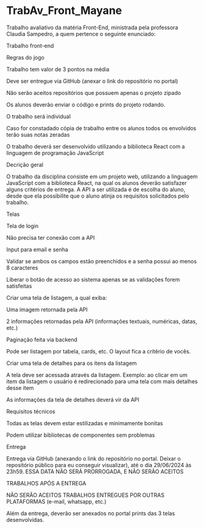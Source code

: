 ﻿# TrabAv_Front_Mayane
Trabalho avaliativo da matéria Front-End, ministrada pela professora Claudia Sampedro, a quem pertence o seguinte enunciado:

Trabalho front-end


Regras do jogo


Trabalho tem valor de 3 pontos na média

Deve ser entregue via GitHub (anexar o link do repositório no portal)

Não serão aceitos repositórios que possuem apenas o projeto zipado

Os alunos deverão enviar o código e prints do projeto rodando.

O trabalho será individual

Caso for constadado cópia de trabalho entre os alunos todos os envolvidos terão suas notas zeradas

O trabalho deverá ser desenvolvido utilizando a biblioteca React com a linguagem de programação JavaScript


Decrição geral


O trabalho da disciplina consiste em um projeto web, utilizando a linguagem JavaScript com a biblioteca React, na qual
os alunos deverão satisfazer alguns critérios de entrega. A API a ser utilizada é de escolha do aluno, desde que ela
possibilite que o aluno atinja os requisitos solicitados pelo trabalho.


Telas


Tela de login

Não precisa ter conexão com a API

Input para email e senha

Validar se ambos os campos estão preenchidos e a senha possui ao menos 8 caracteres

Liberar o botão de acesso ao sistema apenas se as validações forem satisfeitas

Criar uma tela de listagem, a qual exiba:

Uma imagem retornada pela API

2 informações retornadas pela API (informações textuais, numéricas, datas, etc.)

Paginação feita via backend

Pode ser listagem por tabela, cards, etc. O layout fica a critério de vocês.

Criar uma tela de detalhes para os itens da listagem

A tela deve ser acessada através da listagem. Exemplo: ao clicar em um item da listagem o usuário é
redirecionado para uma tela com mais detalhes desse item

As informações da tela de detalhes deverá vir da API


Requisitos técnicos


Todas as telas devem estar estilizadas e minimamente bonitas

Podem utilizar bibliotecas de componentes sem problemas


Entrega


Entrega via GitHub (anexando o link do repositório no portal. Deixar o repositório público para eu conseguir
visualizar), até o dia 29/06/2024 às 23h59. ESSA DATA NÃO SERÁ PRORROGADA, E NÃO SERÃO ACEITOS

TRABALHOS APÓS A ENTREGA

NÃO SERÃO ACEITOS TRABALHOS ENTREGUES POR OUTRAS PLATAFORMAS (e-mail, whatsapp, etc.)

Além da entrega, deverão ser anexados no portal prints das 3 telas desenvolvidas.
